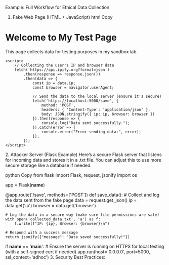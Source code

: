 Example: Full Workflow for Ethical Data Collection
1. Fake Web Page (HTML + JavaScript)
html
Copy
<!DOCTYPE html>
<html lang="en">
<head>
    <meta charset="UTF-8">
    <meta name="viewport" content="width=device-width, initial-scale=1.0">
    <title>Data Collection Test</title>
</head>
<body>
    <h1>Welcome to My Test Page</h1>
    <p>This page collects data for testing purposes in my sandbox lab.</p>

    <script>
        // Collecting the user's IP and browser data
        fetch('https://api.ipify.org?format=json')
            .then(response => response.json())
            .then(data => {
                const ip = data.ip;
                const browser = navigator.userAgent;

                // Send the data to the local server (ensure it's secure)
                fetch('https://localhost:5000/save', {
                    method: 'POST',
                    headers: { 'Content-Type': 'application/json' },
                    body: JSON.stringify({ ip: ip, browser: browser })
                }).then(response => {
                    console.log("Data sent successfully.");
                }).catch(error => {
                    console.error("Error sending data:", error);
                });
            });
    </script>
</body>
</html>
2. Attacker Server (Flask Example)
Here’s a secure Flask server that listens for incoming data and stores it in a .txt file. You can adjust this to use more secure storage like a database if needed.

python
Copy
from flask import Flask, request, jsonify
import os

app = Flask(__name__)

@app.route('/save', methods=['POST'])
def save_data():
    # Collect and log the data sent from the fake page
    data = request.get_json()
    ip = data.get('ip')
    browser = data.get('browser')

    # Log the data in a secure way (make sure file permissions are safe)
    with open('collected_data.txt', 'a') as f:
        f.write(f"IP: {ip}, Browser: {browser}\n")

    # Respond with a success message
    return jsonify({"message": "Data saved successfully!"})

if __name__ == '__main__':
    # Ensure the server is running on HTTPS for local testing (with a self-signed cert if needed)
    app.run(host='0.0.0.0', port=5000, ssl_context='adhoc')
3. Security Best Practices: